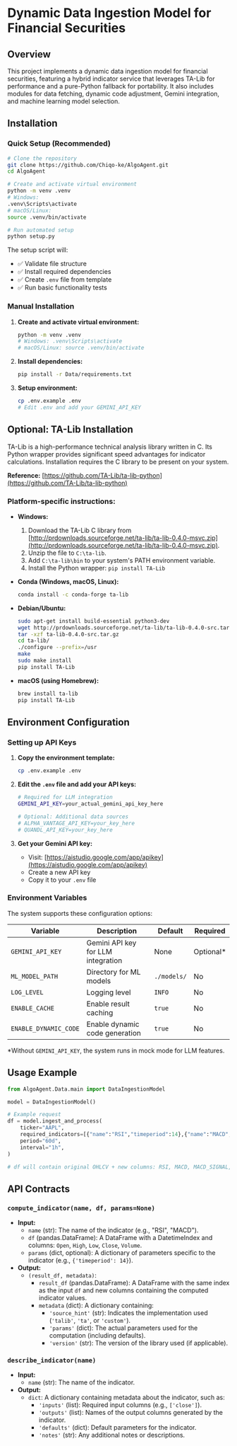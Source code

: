 # Dynamic Data Ingestion Model for Financial Securities

## Overview

This project implements a dynamic data ingestion model for financial securities, featuring a hybrid indicator service that leverages TA-Lib for performance and a pure-Python fallback for portability. It also includes modules for data fetching, dynamic code adjustment, Gemini integration, and machine learning model selection.

## Installation

### Quick Setup (Recommended)

```bash
# Clone the repository
git clone https://github.com/Chiqo-ke/AlgoAgent.git
cd AlgoAgent

# Create and activate virtual environment
python -m venv .venv
# Windows:
.venv\Scripts\activate
# macOS/Linux:
source .venv/bin/activate

# Run automated setup
python setup.py
```

The setup script will:
- ✅ Validate file structure
- ✅ Install required dependencies  
- ✅ Create `.env` file from template
- ✅ Run basic functionality tests

### Manual Installation

1. **Create and activate virtual environment:**
   ```bash
   python -m venv .venv
   # Windows: .venv\Scripts\activate
   # macOS/Linux: source .venv/bin/activate
   ```

2. **Install dependencies:**
   ```bash
   pip install -r Data/requirements.txt
   ```

3. **Setup environment:**
   ```bash
   cp .env.example .env
   # Edit .env and add your GEMINI_API_KEY
   ```

## Optional: TA-Lib Installation

TA-Lib is a high-performance technical analysis library written in C. Its Python wrapper provides significant speed advantages for indicator calculations. Installation requires the C library to be present on your system.

**Reference:** [https://github.com/TA-Lib/ta-lib-python](https://github.com/TA-Lib/ta-lib-python)

### Platform-specific instructions:

*   **Windows:**
    1.  Download the TA-Lib C library from [http://prdownloads.sourceforge.net/ta-lib/ta-lib-0.4.0-msvc.zip](http://prdownloads.sourceforge.net/ta-lib/ta-lib-0.4.0-msvc.zip).
    2.  Unzip the file to `C:\ta-lib`.
    3.  Add `C:\ta-lib\bin` to your system's PATH environment variable.
    4.  Install the Python wrapper: `pip install TA-Lib`

*   **Conda (Windows, macOS, Linux):**
    ```bash
    conda install -c conda-forge ta-lib
    ```

*   **Debian/Ubuntu:**
    ```bash
    sudo apt-get install build-essential python3-dev
    wget http://prdownloads.sourceforge.net/ta-lib/ta-lib-0.4.0-src.tar.gz
    tar -xzf ta-lib-0.4.0-src.tar.gz
    cd ta-lib/
    ./configure --prefix=/usr
    make
    sudo make install
    pip install TA-Lib
    ```

*   **macOS (using Homebrew):**
    ```bash
    brew install ta-lib
    pip install TA-Lib
    ```

## Environment Configuration

### Setting up API Keys

1. **Copy the environment template:**
   ```bash
   cp .env.example .env
   ```

2. **Edit the `.env` file and add your API keys:**
   ```bash
   # Required for LLM integration
   GEMINI_API_KEY=your_actual_gemini_api_key_here
   
   # Optional: Additional data sources
   # ALPHA_VANTAGE_API_KEY=your_key_here
   # QUANDL_API_KEY=your_key_here
   ```

3. **Get your Gemini API key:**
   - Visit: [https://aistudio.google.com/app/apikey](https://aistudio.google.com/app/apikey)
   - Create a new API key
   - Copy it to your `.env` file

### Environment Variables

The system supports these configuration options:

| Variable | Description | Default | Required |
|----------|-------------|---------|----------|
| `GEMINI_API_KEY` | Gemini API key for LLM integration | None | Optional* |
| `ML_MODEL_PATH` | Directory for ML models | `./models/` | No |
| `LOG_LEVEL` | Logging level | `INFO` | No |
| `ENABLE_CACHE` | Enable result caching | `true` | No |
| `ENABLE_DYNAMIC_CODE` | Enable dynamic code generation | `true` | No |

*Without `GEMINI_API_KEY`, the system runs in mock mode for LLM features.

## Usage Example

```python
from AlgoAgent.Data.main import DataIngestionModel

model = DataIngestionModel()

# Example request
df = model.ingest_and_process(
    ticker="AAPL",
    required_indicators=[{"name":"RSI","timeperiod":14},{"name":"MACD","fastperiod":12,"slowperiod":26,"signalperiod":9}],
    period="60d",
    interval="1h",
)

# df will contain original OHLCV + new columns: RSI, MACD, MACD_SIGNAL, MACD_HIST
```

## API Contracts

### `compute_indicator(name, df, params=None)`

*   **Input:**
    *   `name` (str): The name of the indicator (e.g., "RSI", "MACD").
    *   `df` (pandas.DataFrame): A DataFrame with a DatetimeIndex and columns: `Open`, `High`, `Low`, `Close`, `Volume`.
    *   `params` (dict, optional): A dictionary of parameters specific to the indicator (e.g., `{'timeperiod': 14}`).
*   **Output:**
    *   `(result_df, metadata)`:
        *   `result_df` (pandas.DataFrame): A DataFrame with the same index as the input `df` and new columns containing the computed indicator values.
        *   `metadata` (dict): A dictionary containing:
            *   `'source_hint'` (str): Indicates the implementation used (`'talib'`, `'ta'`, or `'custom'`).
            *   `'params'` (dict): The actual parameters used for the computation (including defaults).
            *   `'version'` (str): The version of the library used (if applicable).

### `describe_indicator(name)`

*   **Input:**
    *   `name` (str): The name of the indicator.
*   **Output:**
    *   `dict`: A dictionary containing metadata about the indicator, such as:
        *   `'inputs'` (list): Required input columns (e.g., `['close']`).
        *   `'outputs'` (list): Names of the output columns generated by the indicator.
        *   `'defaults'` (dict): Default parameters for the indicator.
        *   `'notes'` (str): Any additional notes or descriptions.
